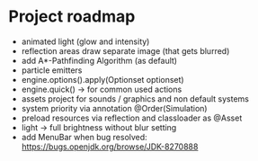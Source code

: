 # Project roadmap
- animated light (glow and intensity)
- reflection areas draw separate image (that gets blurred)
- add A*-Pathfinding Algorithm (as default)
- particle emitters
- engine.options().apply(Optionset optionset)
- engine.quick() -> for common used actions
- assets project for sounds / graphics and non default systems
- system priority via annotation @Order(Simulation)
- preload resources via reflection and classloader as @Asset
- light -> full brightness without blur setting
- add MenuBar when bug resolved: https://bugs.openjdk.org/browse/JDK-8270888